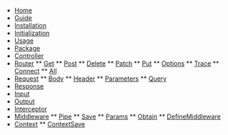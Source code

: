 <!-- docs/_sidebar.md -->

* [Home](/)
* [Guide]()
 * [Installation](guide/installation)
 * [Initialization](guide/initialization)
* [Usage]()
 * [Package](usage/package)
 * [Controller](usage/controller)
 * [Router](#)
  ** [Get](usage/router/get)
  ** [Post](usage/router/post)
  ** [Delete](usage/router/delete)
  ** [Patch](usage/router/patch)
  ** [Put](usage/router/put)
  ** [Options](usage/router/options)
  ** [Trace](usage/router/trace)
  ** [Connect](usage/router/connect)
  ** [All](usage/router/all)
 * [Request](usage/request)
  ** [Body](usage/request/body)
  ** [Header](usage/request/header)
  ** [Parameters](usage/request/parameters)
  ** [Query](usage/request/query)
 * [Response](usage/response)
 * [Input](usage/input)
 * [Output](usage/output)
 * [Interceptor](usage/interceptor)
 * [Middleware](#)
  ** [Pipe](usage/middleware/pipe)
  ** [Save](usage/middleware/save)
  ** [Params](usage/middleware/params)
  ** [Obtain](usage/middleware/obtain)
  ** [DefineMiddleware](usage/middleware/definemiddleware)
 * [Context](#)
  ** [ContextSave](usage/context/contextsave)
